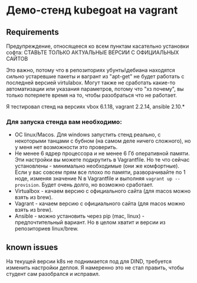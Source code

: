 # Демо-стенд kubegoat на vagrant

## Requirements

Предупреждение, относящееся ко всем пунктам касательно установки софта: СТАВЬТЕ ТОЛЬКО АКТУАЛЬНЫЕ ВЕРСИИ С ОФИЦИАЛЬНЫХ
САЙТОВ

Это важно, потому что в репозиториях убунты\дебиана находятся сильно устаревшие пакеты и вагрант из "apt-get" не будет
работать с последней версией virtulabox. Могут также не сработать какие-то автоматизации или указания параметров, потому
что "хз почему", вы только потеряете время на то, чтобы разобраться что не работает.

Я тестировал стенд на версиях vbox 6.1.18, vagrant 2.2.14, ansible 2.10.*

### Для запуска стенда вам необходимо:

- ОС linux/Macos. Для windows запустить стенд реально, с некоторыми танцами с бубном (на самом деле ничего сложного), но
  у меня нет возможности это проверить.
- Не менее 6 ядрер процессора и не менее 6 Гб оперативной памяти. Эти настройки вы можете подкрутить в Vagrantfile. Но
  те что сейчас установлены - минимально необходимые (они же комфортные). Если у вас совсем прям все плохо по памяти,
  разворачивайте по 1 ноде, изменяя значение N в Vagrantfile и выполняя `vagrant up --provision`. Будет очень долго, но
  возможно сработает.
- Virtualbox - качаем версию с официального сайта (для macos можно взять из brew).
- Vagrant - качаем версию с официального сайта (для macos можно взять из brew).
- Ansible - можно установить через pip (mac, linux) - предпочтительный вариант. Но в целом хватит и версии из
  репозиториев linux/brew.

## known issues

На текущей версии k8s не поднимается под для DIND, требуется изменить настройки деплоя. Я намеренно это не стал править,
чтобы студент сам разобрался и исправил.